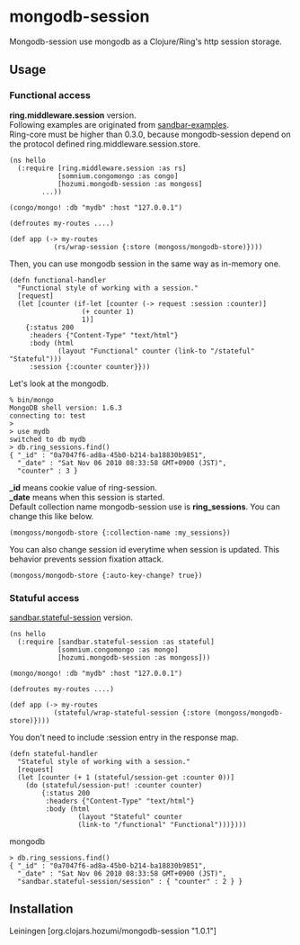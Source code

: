 # mongodb-session

Mongodb-session use mongodb as a Clojure/Ring's http session storage.

## Usage
### Functional access
**ring.middleware.session** version.<br>
Following examples are originated from [sandbar-examples](https://github.com/brentonashworth/sandbar-examples/blob/master/sessions/src/sandbar/examples/session_demo.clj).<br>
Ring-core must be higher than 0.3.0, because mongodb-session depend on the protocol defined ring.middleware.session.store.

    (ns hello
      (:require [ring.middleware.session :as rs]
                [somnium.congomongo :as congo]
                [hozumi.mongodb-session :as mongoss]
	        ...))

    (congo/mongo! :db "mydb" :host "127.0.0.1")

    (defroutes my-routes ....)
    
    (def app (-> my-routes
               (rs/wrap-session {:store (mongoss/mongodb-store)})))
Then, you can use mongodb session in the same way as in-memory one.

    (defn functional-handler
      "Functional style of working with a session."
      [request]
      (let [counter (if-let [counter (-> request :session :counter)]
                      (+ counter 1)
                      1)]
        {:status 200
         :headers {"Content-Type" "text/html"}
         :body (html
                (layout "Functional" counter (link-to "/stateful" "Stateful")))
         :session {:counter counter}}))
Let's look at the mongodb.

    % bin/mongo
    MongoDB shell version: 1.6.3
    connecting to: test
    >
    > use mydb
    switched to db mydb
    > db.ring_sessions.find()
    { "_id" : "0a7047f6-ad8a-45b0-b214-ba18830b9851",
      "_date" : "Sat Nov 06 2010 08:33:58 GMT+0900 (JST)",
      "counter" : 3 }
**_id** means cookie value of ring-session.<br>
**_date** means when this session is started.<br>
Default collection name mongodb-session use is **ring_sessions**. You can change this like below.

    (mongoss/mongodb-store {:collection-name :my_sessions})
You can also change session id everytime when session is updated. This behavior prevents session fixation attack.

    (mongoss/mongodb-store {:auto-key-change? true})

### Statuful access
[sandbar.stateful-session](https://github.com/brentonashworth/sandbar) version.

    (ns hello
      (:require [sandbar.stateful-session :as stateful]
                [somnium.congomongo :as mongo]
                [hozumi.mongodb-session :as mongoss]))
	    
    (mongo/mongo! :db "mydb" :host "127.0.0.1")
    
    (defroutes my-routes ....)

    (def app (-> my-routes
               (stateful/wrap-stateful-session {:store (mongoss/mongodb-store)})))
You don't need to include :session entry in the response map.

    (defn stateful-handler
      "Stateful style of working with a session."
      [request]
      (let [counter (+ 1 (stateful/session-get :counter 0))]
        (do (stateful/session-put! :counter counter)
            {:status 200
             :headers {"Content-Type" "text/html"}
             :body (html
                     (layout "Stateful" counter
		             (link-to "/functional" "Functional")))})))

mongodb

    > db.ring_sessions.find()
    { "_id" : "0a7047f6-ad8a-45b0-b214-ba18830b9851",
      "_date" : "Sat Nov 06 2010 08:33:58 GMT+0900 (JST)",
      "sandbar.stateful-session/session" : { "counter" : 2 } }

## Installation
Leiningen
    [org.clojars.hozumi/mongodb-session "1.0.1"]
